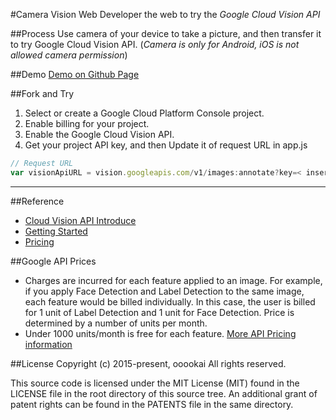 

#Camera Vision Web
Developer the web to try the *Google Cloud Vision API*

##Process
Use camera of your device to take a picture, and then transfer it to try Google Cloud Vision API. (*Camera is only for Android, iOS is not allowed camera permission*)

##Demo
[Demo on Github Page](https://goo.gl/EnUDLN)


##Fork and Try
 1. Select or create a Google Cloud Platform Console project.
 2. Enable billing for your project.
 3. Enable the Google Cloud Vision API.
 4. Get your project API key, and then Update it of request URL in app.js
```js
// Request URL
var visionApiURL = vision.googleapis.com/v1/images:annotate?key=< insert browser_api_key_here >;
```
*****

##Reference
- [Cloud Vision API Introduce](https://cloud.google.com/vision/)
- [Getting Started](https://cloud.google.com/vision/docs/getting-started)
- [Pricing](https://goo.gl/Qxcs55)

##Google API Prices
- Charges are incurred for each feature applied to an image. For example, if you apply Face Detection and Label Detection to the same image, each feature would be billed individually. In this case, the user is billed for 1 unit of Label Detection and 1 unit for Face Detection. Price is determined by a number of units per month.
- Under 1000 units/month is free for each feature. [More API Pricing information](https://goo.gl/Qxcs55)


##License
Copyright (c) 2015-present, ooookai
All rights reserved.

This source code is licensed under the MIT License (MIT) found in the
LICENSE file in the root directory of this source tree. An additional grant
of patent rights can be found in the PATENTS file in the same directory.
